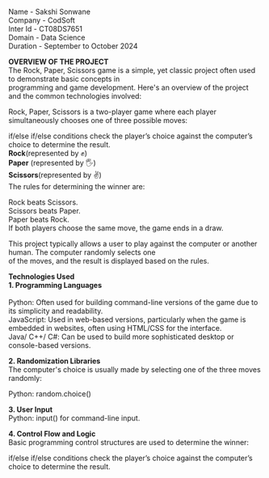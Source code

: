 Name - Sakshi Sonwane<br/>
Company - CodSoft<br/>
Inter Id - CT08DS7651<br/>
Domain - Data Science<br/>
Duration - September to October 2024<br/>

**OVERVIEW OF THE PROJECT** <br/>
The Rock, Paper, Scissors game is a simple, yet classic project often used to demonstrate basic concepts in<br/>
programming and game development. Here's an overview of the project and the common technologies involved:<br/>

Rock, Paper, Scissors is a two-player game where each player simultaneously chooses one of three possible moves:<br/>

if/else if/else conditions check the player’s choice against the computer’s choice to determine the result. <br/>
**Rock**(represented by ✊)<br/>
**Paper** (represented by 🖐️)<br/>
**Scissors**(represented by ✌️)<br/>
The rules for determining the winner are:<br/>

Rock beats Scissors.<br/>
Scissors beats Paper.<br/>
Paper beats Rock.<br/>
If both players choose the same move, the game ends in a draw.<br/>

This project typically allows a user to play against the computer or another human. The computer randomly selects one<br/>
of the moves, and the result is displayed based on the rules.<br/>

**Technologies Used**<br/>
**1. Programming Languages**<br/><br/>
Python: Often used for building command-line versions of the game due to its simplicity and readability.<br/>
JavaScript: Used in web-based versions, particularly when the game is embedded in websites, often using HTML/CSS for the interface.<br/>
Java/ C++/ C#: Can be used to build more sophisticated desktop or console-based versions.<br/>

**2. Randomization Libraries**<br/>
The computer's choice is usually made by selecting one of the three moves randomly:<br/>

Python: random.choice()<br/>

**3. User Input**<br/>
Python: input() for command-line input.<br/>

**4. Control Flow and Logic**<br/>
Basic programming control structures are used to determine the winner:<br/>

if/else if/else conditions check the player’s choice against the computer’s choice to determine the result.<br/>
